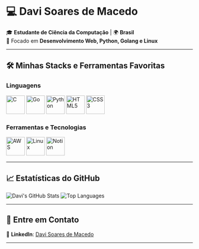 # 💻 **Davi Soares de Macedo**   

🎓 **Estudante de Ciência da Computação** | 🌍 **Brasil**  
🚀 Focado em **Desenvolvimento Web, Python, Golang e Linux**  

---

## 🛠 **Minhas Stacks e Ferramentas Favoritas**  
### **Linguagens**  
<p align="left">
  <img src="https://img.icons8.com/color/48/000000/c-programming.png" alt="C" width="50" height="50" />
  <img src="https://img.icons8.com/color/48/000000/golang.png" alt="Go" width="50" height="50" />
  <img src="https://img.icons8.com/color/48/000000/python--v1.png" alt="Python" width="50" height="50" />
  <img src="https://img.icons8.com/color/48/000000/html-5.png" alt="HTML5" width="50" height="50" />
  <img src="https://img.icons8.com/color/48/000000/css3.png" alt="CSS3" width="50" height="50" />
</p>

### **Ferramentas e Tecnologias**  
<p align="left">
  <img src="https://img.icons8.com/color/48/000000/amazon-web-services.png" alt="AWS" width="50" height="50" />
  <img src="https://img.icons8.com/color/48/000000/linux--v1.png" alt="Linux" width="50" height="50" />
  <img src="https://img.icons8.com/ios-filled/50/000000/notion.png" alt="Notion" width="50" height="50" />
</p>

---

## 📈 **Estatísticas do GitHub**  
<p align="left">
  <img src="https://github-readme-stats.vercel.app/api?username=davasm&show_icons=true&theme=dracula" alt="Davi's GitHub Stats" />
  <img src="https://github-readme-stats.vercel.app/api/top-langs/?username=davasm&layout=compact&theme=dracula" alt="Top Languages" />
</p>

---

## 🌟 **Entre em Contato**  
💼 **LinkedIn**: [Davi Soares de Macedo](https://www.linkedin.com/in/davi-soares-de-macedo-4a7839212)  

---
 



